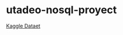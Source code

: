 # utadeo-nosql-proyect

[Kaggle Dataet](https://www.kaggle.com/anmolkumar/health-insurance-cross-sell-prediction)

